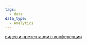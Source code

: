 ```yaml
---
tags:
  - data
data_type:
  - Analytics
---
```

[видео и презентации с конференции](https://disk.yandex.ru/d/ip7TAnwvSHQt7g)
